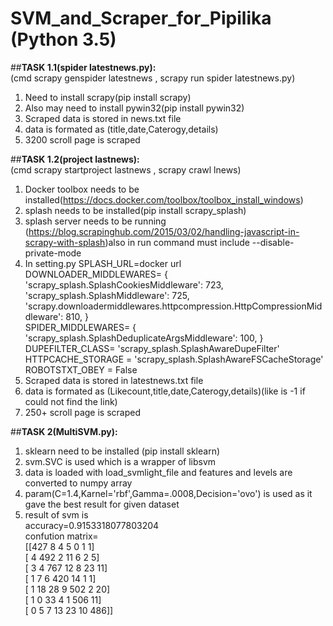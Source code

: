 # SVM_and_Scraper_for_Pipilika (Python 3.5)

##**TASK 1.1(spider latestnews.py):** <br />
(cmd scrapy genspider latestnews , scrapy run spider latestnews.py) <br />
1. Need to install scrapy(pip install scrapy) <br />
2. Also may need to install pywin32(pip install pywin32) <br />
3. Scraped data is stored in news.txt file <br />
4. data is formated as (title,date,Caterogy,details) <br />
5. 3200 scroll page is scraped <br />

##**TASK 1.2(project lastnews):** <br />
(cmd scrapy startproject lastnews , scrapy crawl lnews) <br />
1. Docker toolbox needs to be installed(https://docs.docker.com/toolbox/toolbox_install_windows) <br />
2. splash needs to be installed(pip install scrapy_splash) <br />
3. splash server needs to be running (https://blog.scrapinghub.com/2015/03/02/handling-javascript-in-scrapy-with-splash)also in run command must include --disable-private-mode <br />
4. In setting.py SPLASH_URL=docker url <br /> DOWNLOADER_MIDDLEWARES= {
            'scrapy_splash.SplashCookiesMiddleware': 723,
            'scrapy_splash.SplashMiddleware': 725,
            'scrapy.downloadermiddlewares.httpcompression.HttpCompressionMiddleware': 810,
        } <br />SPIDER_MIDDLEWARES= {
            'scrapy_splash.SplashDeduplicateArgsMiddleware': 100,
        } <br /> DUPEFILTER_CLASS= 'scrapy_splash.SplashAwareDupeFilter' <br /> HTTPCACHE_STORAGE = 'scrapy_splash.SplashAwareFSCacheStorage' <br /> ROBOTSTXT_OBEY = False <br />
5. Scraped data is stored in latestnews.txt file <br />
6. data is formated as (Likecount,title,date,Caterogy,details)(like is -1 if could not find the link) <br />
7. 250+ scroll page is scraped <br />


##**TASK 2(MultiSVM.py):** <br />

1. sklearn need to be installed (pip install sklearn) <br />
2. svm.SVC is used which is a wrapper of libsvm <br />
3. data is loaded with load_svmlight_file and features and levels are converted to numpy array <br />
3. param(C=1.4,Karnel='rbf',Gamma=.0008,Decision='ovo') is used as it gave the best result for given dataset <br />
4. result of svm is <br />
	accuracy=0.9153318077803204 <br />
	confution matrix= <br />
[[427   8   4   5   0   1   1] <br />
 [  4 492   2  11   6   2   5] <br />
 [  3   4 767  12   8  23  11] <br />
 [  1   7   6 420  14   1   1] <br />
 [  1  18  28   9 502   2  20] <br />
 [  1   0  33   4   1 506  11] <br />
 [  0   5   7  13  23  10 486]] <br />
